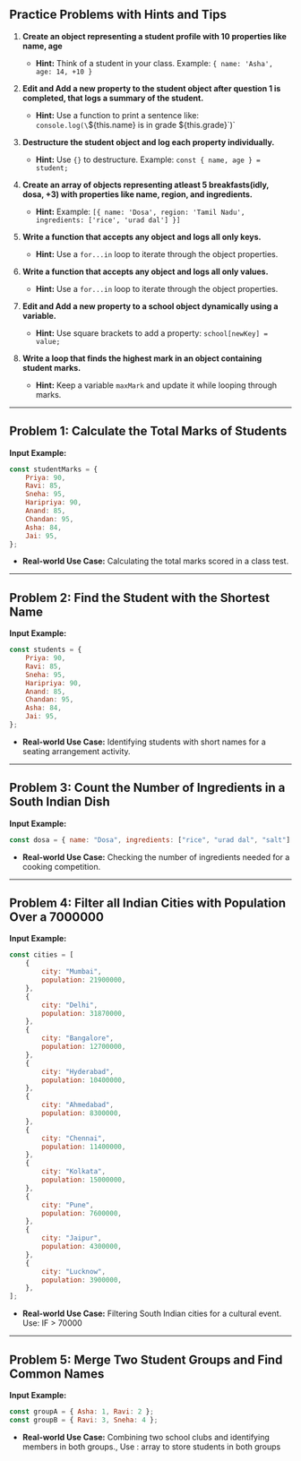 ## Practice Problems with Hints and Tips

1. **Create an object representing a student profile with 10 properties like name, age**

    - **Hint:** Think of a student in your class. Example: `{ name: 'Asha', age: 14, +10 }`

2. **Edit and Add a new property to the student object after question 1 is completed, that logs a summary of the student.**

    - **Hint:** Use a function to print a sentence like: `console.log(\`\${this.name} is in grade \${this.grade}\`)`

3. **Destructure the student object and log each property individually.**

    - **Hint:** Use `{}` to destructure. Example: `const { name, age } = student;`

4. **Create an array of objects representing atleast 5 breakfasts(idly, dosa, +3) with properties like name, region, and ingredients.**

    - **Hint:** Example: `[{ name: 'Dosa', region: 'Tamil Nadu', ingredients: ['rice', 'urad dal'] }]`

5. **Write a function that accepts any object and logs all only keys.**

    - **Hint:** Use a `for...in` loop to iterate through the object properties.

6. **Write a function that accepts any object and logs all only values.**

    - **Hint:** Use a `for...in` loop to iterate through the object properties.

7. **Edit and Add a new property to a school object dynamically using a variable.**

    - **Hint:** Use square brackets to add a property: `school[newKey] = value;`

8. **Write a loop that finds the highest mark in an object containing student marks.**

    - **Hint:** Keep a variable `maxMark` and update it while looping through marks.

---

## Problem 1: Calculate the Total Marks of Students

**Input Example:**

```javascript
const studentMarks = {
    Priya: 90,
    Ravi: 85,
    Sneha: 95,
    Haripriya: 90,
    Anand: 85,
    Chandan: 95,
    Asha: 84,
    Jai: 95,
};
```

-   **Real-world Use Case:** Calculating the total marks scored in a class test.

---

## Problem 2: Find the Student with the Shortest Name

**Input Example:**

```javascript
const students = {
    Priya: 90,
    Ravi: 85,
    Sneha: 95,
    Haripriya: 90,
    Anand: 85,
    Chandan: 95,
    Asha: 84,
    Jai: 95,
};
```

-   **Real-world Use Case:** Identifying students with short names for a seating arrangement activity.

---

## Problem 3: Count the Number of Ingredients in a South Indian Dish

**Input Example:**

```javascript
const dosa = { name: "Dosa", ingredients: ["rice", "urad dal", "salt"] };
```

-   **Real-world Use Case:** Checking the number of ingredients needed for a cooking competition.

---

## Problem 4: Filter all Indian Cities with Population Over a 7000000

**Input Example:**

```javascript
const cities = [
    {
        city: "Mumbai",
        population: 21900000,
    },
    {
        city: "Delhi",
        population: 31870000,
    },
    {
        city: "Bangalore",
        population: 12700000,
    },
    {
        city: "Hyderabad",
        population: 10400000,
    },
    {
        city: "Ahmedabad",
        population: 8300000,
    },
    {
        city: "Chennai",
        population: 11400000,
    },
    {
        city: "Kolkata",
        population: 15000000,
    },
    {
        city: "Pune",
        population: 7600000,
    },
    {
        city: "Jaipur",
        population: 4300000,
    },
    {
        city: "Lucknow",
        population: 3900000,
    },
];
```

-   **Real-world Use Case:** Filtering South Indian cities for a cultural event. Use: IF > 70000

---

## Problem 5: Merge Two Student Groups and Find Common Names

**Input Example:**

```javascript
const groupA = { Asha: 1, Ravi: 2 };
const groupB = { Ravi: 3, Sneha: 4 };
```

-   **Real-world Use Case:** Combining two school clubs and identifying members in both groups., Use : array to store students in both groups
